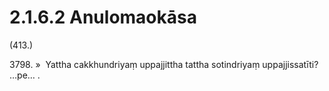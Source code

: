 

# 2.1.6.2 Anulomaokāsa





(413.)

3798\. »  Yattha cakkhundriyaṃ uppajjittha tattha sotindriyaṃ uppajjissatīti? …pe… .



